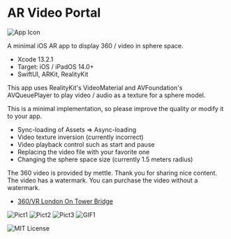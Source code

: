 # AR Video Portal

![App Icon](https://user-images.githubusercontent.com/66309582/150739922-d6f9353a-ca24-4224-ad7f-2f4afa1136d4.png)

A minimal iOS AR app to display 360 / video in sphere space.

- Xcode 13.2.1
- Target: iOS / iPadOS 14.0+
- SwiftUI, ARKit, RealityKit

This app uses RealityKit's VideoMaterial and AVFoundation's AVQueuePlayer to play video / audio as a texture for a sphere model.

This is a minimal implementation, so please improve the quality or modify it to your app.

- Sync-loading of Assets => Async-loading
- Video texture inversion (currently incorrect)
- Video playback control such as start and pause
- Replacing the video file with your favorite one
- Changing the sphere space size (currently 1.5 meters radius)

The 360 video is provided by mettle. Thank you for sharing nice content.
The video has a watermark. You can purchase the video without a watermark.

- [360/VR London On Tower Bridge](https://vimeo.com/215984568)

![Pict1](https://user-images.githubusercontent.com/66309582/150739581-ca3f32e6-c2c5-4704-afb6-4d1e838a3b35.png)
![Pict2](https://user-images.githubusercontent.com/66309582/150739747-90a3e491-23cb-435e-850f-1842bf069ad2.png)
![Pict3](https://user-images.githubusercontent.com/66309582/150739841-5421eea4-6a41-4b86-b633-bdd9a0e1c0bf.png)
![GIF1](https://user-images.githubusercontent.com/66309582/150741338-c86cb231-a445-4e2b-b48e-6a9b810b4c57.gif)

![MIT License](http://img.shields.io/badge/license-MIT-blue.svg?style=flat)

